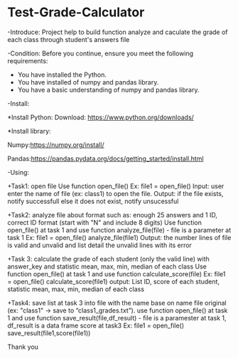 # Test-Grade-Calculator
-Introduce: Project help to build function analyze and caculate the grade of each class through student's answers file

-Condition:
Before you continue, ensure you meet the following requirements:
* You have installed the Python. 
* You have installed of numpy and pandas library.
* You have a basic understanding of numpy and pandas library.

-Install:

*Install Python: Download: https://www.python.org/downloads/

*Install library:

Numpy:https://numpy.org/install/

Pandas:https://pandas.pydata.org/docs/getting_started/install.html

-Using:

+Task1: open file
Use function open_file()
Ex: file1 = open_file()
Input: user enter the name of file (ex: class1) to open the file. 
Output: if the file exists, notify successfull else it does not exist, notify unsucessful

+Task2: analyze file about format such as: enough 25 answers and 1 ID, correct ID format (start with "N" and include 8 digits) 
Use function open_file() at task 1 and use function analyze_file(file) - file is a parameter at task 1
Ex: 
file1 = open_file()
analyze_file(file1)
Output: the number lines of file is valid and unvalid and list detail the unvalid lines with its error

+Task 3: calculate the grade of each student (only the valid line) with answer_key and statistic mean, max, min, median of each class 
Use function open_file() at task 1 and use function calculate_score(file)
Ex:
file1 = open_file()
calculate_score(file1)
output: List ID, score of each student, statistic mean, max, min, median of each class 

+Task4: save list at task 3 into file with the name base on name file original (ex: "class1" -> save to “class1_grades.txt”). 
use function open_file() at task 1 and use function save_result(file,df_result) - file is a paramester at task 1, df_result is a data frame score at task3
Ex: 
file1 = open_file()
save_result(file1,score(file1))

Thank you

